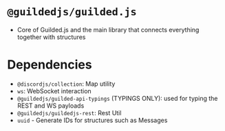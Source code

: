 # `@guildedjs/guilded.js`
- Core of Guilded.js and the main library that connects everything together with structures

# Dependencies
- `@discordjs/collection`: Map utility
- `ws`: WebSocket interaction
- `@guildedjs/guilded-api-typings` (TYPINGS ONLY): used for typing the REST and WS payloads
- `@guildedjs/guildedjs-rest`: Rest Util
- `uuid` - Generate IDs for structures such as Messages
